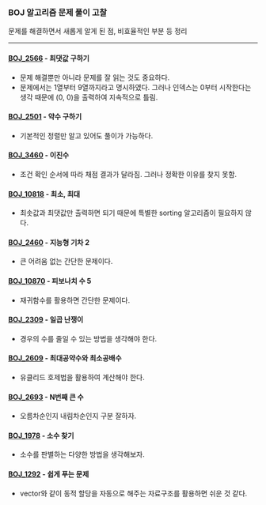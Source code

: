 ### BOJ 알고리즘 문제 풀이 고찰
문제를 해결하면서 새롭게 알게 된 점, 비효율적인 부분 등 정리

---

#### [BOJ_2566](https://www.acmicpc.net/problem/2566) - 최댓값 구하기
- 문제 해결뿐만 아니라 문제를 잘 읽는 것도 중요하다.
- 문제에서는 1열부터 9열까지라고 명시하였다. 그러나 인덱스는 0부터 시작한다는 생각 때문에 (0, 0)을 출력하여 지속적으로 틀림.

#### [BOJ_2501](https://www.acmicpc.net/problem/2501) - 약수 구하기
- 기본적인 정렬만 알고 있어도 풀이가 가능하다.

#### [BOJ_3460](https://www.acmicpc.net/problem/3460) - 이진수
- 조건 확인 순서에 따라 채점 결과가 달라짐. 그러나 정확한 이유를 찾지 못함.

#### [BOJ_10818](https://www.acmicpc.net/problem/10818) - 최소, 최대
- 최솟값과 최댓값만 출력하면 되기 때문에 특별한 sorting 알고리즘이 필요하지 않다.

#### [BOJ_2460](https://www.acmicpc.net/problem/2460) - 지능형 기차 2
- 큰 어려움 없는 간단한 문제이다.

#### [BOJ_10870](https://www.acmicpc.net/problem/10870) - 피보나치 수 5
- 재귀함수를 활용하면 간단한 문제이다.

#### [BOJ_2309](https://www.acmicpc.net/problem/2309) - 일곱 난쟁이
- 경우의 수를 줄일 수 있는 방법을 생각해야 한다.


#### [BOJ_2609](https://www.acmicpc.net/problem/2609) - 최대공약수와 최소공배수
- 유클리드 호제법을 활용하여 계산해야 한다.

#### [BOJ_2693](https://www.acmicpc.net/problem/2693) - N번째 큰 수
- 오름차순인지 내림차순인지 구분 잘하자.

#### [BOJ_1978](https://www.acmicpc.net/problem/1978) - 소수 찾기
- 소수를 판별하는 다양한 방법을 생각해보자.

#### [BOJ_1292](https://www.acmicpc.net/problem/1292) - 쉽게 푸는 문제
- vector와 같이 동적 할당을 자동으로 해주는 자료구조를 활용하면 쉬운 것 같다.
